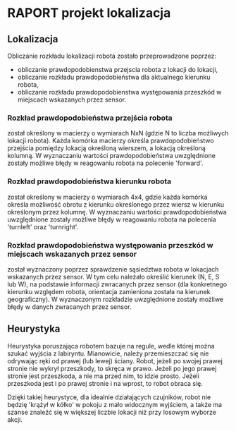 # RAPORT projekt lokalizacja


## Lokalizacja

Obliczanie rozkładu lokalizacji robota zostało przeprowadzone poprzez:
* obliczanie prawdopodobienstwa przejscia robota z lokacji do lokacji, 
* obliczanie rozkładu prawdopodobieństwa dla aktualnego kierunku robota, 
* obliczanie rozkładu prawdopodobienstwa występowania przeszkód w miejscach wskazanych przez sensor. 

### Rozkład prawdopodobieństwa przejścia robota
został określony w macierzy o wymiarach NxN (gdzie N to liczba możliwych lokacji robota). 
Każda komórka macierzy określa prawdopodobieństwo przejścia pomiędzy lokacją określoną wierszem, a lokacją określoną kolumną. 
W wyznaczaniu wartości prawdopodobieństwa uwzględnione zostały możliwe błędy w reagowaniu robota na polecenie 'forward'.

### Rozkład prawdopodobieństwa kierunku robota
został określony w macierzy o wymiarach 4x4, gdzie każda komórka określa możliwość obrotu z kierunku określonego przez wiersz w kierunku określonym przez kolumnę. 
W wyznaczaniu wartości prawdopodobieństwa uwzględnione zostały możliwe błędy w reagowaniu robota na polecenia 'turnleft' oraz 'turnright'.

### Rozkład prawdopodobieństwa występowania przeszkód w miejscach wskazanych przez sensor
został wyznaczony poprzez sprawdzenie sąsiedztwa robota w lokacjach wskazanych przez sensor. W tym celu należało określić kierunek (N, E, S  lub W), na podstawie informacji zwracanych przez sensor (dla konkretnego kierunku względem robota, orientacja zamieniona została na kierunek geograficzny).
W wyznaczonym rozkładzie uwzględnione zostały możliwe błędy w danych zwracanych przez sensor. 


## Heurystyka
Heurystyka poruszająca robotem bazuje na regule, wedle której można szukać wyjścia z labiryntu. Mianowicie, należy przemieszczać się nie odrywając ręki od prawej (lub lewej) ściany. 
Robot, jeżeli po swojej prawej stronie nie wykrył przeszkody, to skręca w prawo.
Jeżeli po jego prawej stronie jest przeszkoda, a nie ma przed nim, to idzie prosto.
Jeżeli przeszkoda jest i po prawej stronie i na wprost, to robot obraca się. 

Dzięki takiej heurystyce, dla idealnie działających czujników, robot nie będzię 'krążył w kółko' w pokoju z mało widocznym wyjściem, a także ma szanse znaleźć się w większej liczbie lokacji niż przy losowym wyborze akcji.
